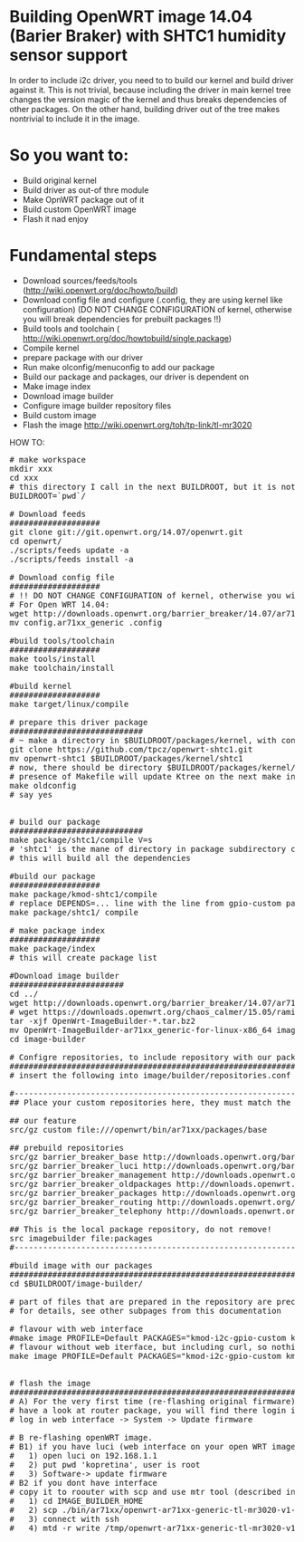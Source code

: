 Building OpenWRT image 14.04 (Barier Braker) with SHTC1 humidity sensor support
===============================================================================

In order to include i2c driver, you need to to build our kernel and build driver against it.
This is not trivial, because including the driver in main kernel tree changes the version magic of the kernel and thus breaks dependencies of other packages.
On the other hand, building driver out of the tree makes nontrivial to include it in the image.

So you want to:
=====================
* Build original kernel
* Build driver as out-of thre module
* Make OpnWRT package out of it
* Build custom OpenWRT image
* Flash it nad enjoy

Fundamental steps
=====================
* Download sources/feeds/tools (http://wiki.openwrt.org/doc/howto/build)
* Download config file and configure (.config, they are using kernel like configuration) (DO NOT CHANGE CONFIGURATION of kernel, otherwise you will break dependencies for prebuilt packages !!)
* Build tools and toolchain ( http://wiki.openwrt.org/doc/howtobuild/single.package)
* Compile kernel
* prepare package with our driver
* Run make olconfig/menuconfig to add our package
* Build our package and packages, our driver is dependent on
* Make image index
* Download image builder
* Configure image builder repository files
* Build custom image
* Flash the image   http://wiki.openwrt.org/toh/tp-link/tl-mr3020

HOW TO:
<pre>
# make workspace
mkdir xxx
cd xxx
# this directory I call in the next BUILDROOT, but it is not necessary to define this var
BUILDROOT=`pwd`/
 
# Download feeds
###################
git clone git://git.openwrt.org/14.07/openwrt.git
cd openwrt/
./scripts/feeds update -a
./scripts/feeds install -a
 
# Download config file
###################
# !! DO NOT CHANGE CONFIGURATION of kernel, otherwise you will break dependencies for prebuild packages !!
# For Open WRT 14.04:
wget http://downloads.openwrt.org/barrier_breaker/14.07/ar71xx/generic/config.ar71xx_generic
mv config.ar71xx_generic .config
 
#build tools/toolchain
###################
make tools/install
make toolchain/install
 
#build kernel
###################
make target/linux/compile
 
# prepare this driver package
############################
# ~ make a directory in $BUILDROOT/packages/kernel, with content of the following zip file (makefile and sources)
git clone https://github.com/tpcz/openwrt-shtc1.git
mv openwrt-shtc1 $BUILDROOT/packages/kernel/shtc1
# now, there should be directory $BUILDROOT/packages/kernel/shtc1 with Makefile and src subdir
# presence of Makefile will update Ktree on the next make invocation, so run make olconfig and allow kmod-shtc1
make oldconfig
# say yes
 
 
# build our package
############################
make package/shtc1/compile V=s
# 'shtc1' is the mane of directory in package subdirectory created previously
# this will build all the dependencies
 
#build our package
###################
make package/kmod-shtc1/compile
# replace DEPENDS=... line with the line from gpio-custom package.
make package/shtc1/ compile
 
# make package index
###################
make package/index
# this will create package list
 
#Download image builder
########################
cd ../
wget http://downloads.openwrt.org/barrier_breaker/14.07/ar71xx/generic/OpenWrt-ImageBuilder-ar71xx_generic-for-linux-x86_64.tar.bz2
# wget https://downloads.openwrt.org/chaos_calmer/15.05/ramips/mt7620/OpenWrt-ImageBuilder-15.05-ramips-mt7620.Linux-x86_64.tar.bz2
tar -xjf OpenWrt-ImageBuilder-*.tar.bz2
mv OpenWrt-ImageBuilder-ar71xx_generic-for-linux-x86_64 image-builder
cd image-builder
 
# Configre repositories, to include repository with our package
################################################################
# insert the following into image/builder/repositories.conf
 
#------------------------------------------------------------------------------------------------------------------------
## Place your custom repositories here, they must match the architecture and version
 
## our feature
src/gz custom file://<HERE PUT YOUR $BUILDROOT>/openwrt/bin/ar71xx/packages/base
 
## prebuild repositories
src/gz barrier_breaker_base http://downloads.openwrt.org/barrier_breaker/14.07/ar71xx/generic/packages/base
src/gz barrier_breaker_luci http://downloads.openwrt.org/barrier_breaker/14.07/ar71xx/generic/packages/luci
src/gz barrier_breaker_management http://downloads.openwrt.org/barrier_breaker/14.07/ar71xx/generic/packages/management
src/gz barrier_breaker_oldpackages http://downloads.openwrt.org/barrier_breaker/14.07/ar71xx/generic/packages/oldpackages
src/gz barrier_breaker_packages http://downloads.openwrt.org/barrier_breaker/14.07/ar71xx/generic/packages/packages
src/gz barrier_breaker_routing http://downloads.openwrt.org/barrier_breaker/14.07/ar71xx/generic/packages/routing
src/gz barrier_breaker_telephony http://downloads.openwrt.org/barrier_breaker/14.07/ar71xx/generic/packages/telephony
 
## This is the local package repository, do not remove!
src imagebuilder file:packages
#------------------------------------------------------------------------------------------------------------------------
 
#build image with our packages
#############################################################33
cd $BUILDROOT/image-builder/
 
# part of files that are prepared in the repository are preconfigured config files, FILES="../files" will add them to image.
# for details, see other subpages from this documentation
 
# flavour with web interface
#make image PROFILE=Default PACKAGES="kmod-i2c-gpio-custom kmod-hwmon-sht21 kmod-shtc1 luci luci-i18n-english " FILES="../files"
# flavour without web iterface, but including curl, so nothing as downloaded after restart...
make image PROFILE=Default PACKAGES="kmod-i2c-gpio-custom kmod-hwmon-sht21 kmod-shtc1 curl httpd" FILES="../files"
 
 
# flash the image
#############################################################33
# A) For the very first time (re-flashing original firmware)
# have a look at router package, you will find there login information.
# log in web interface -> System -> Update firmware
 
# B re-flashing openWRT image.
# B1) if you have luci (web interface on your open WRT image)
#   1) open luci on 192.168.1.1
#   2) put pwd 'kopretina', user is root
#   3) Software-> update firmware
# B2 if you dont have interface
# copy it to roouter with scp and use mtr tool (described in FAilsafe mode section here: http://wiki.openwrt.org/toh/tp-link/tl-mr3020#downgrade.attitute.adjustment.from.trunk)
#   1) cd IMAGE_BUILDER_HOME
#   2) scp ./bin/ar71xx/openwrt-ar71xx-generic-tl-mr3020-v1-squashfs-factory.bin root@192.168.100.1:/tmp/
#   3) connect with ssh
#   4) mtd -r write /tmp/openwrt-ar71xx-generic-tl-mr3020-v1-squashfs-factory.bin firmware
</pre>

